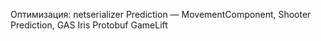 Оптимизация: netserializer
Prediction — MovementComponent, Shooter Prediction, GAS
Iris
Protobuf
GameLift